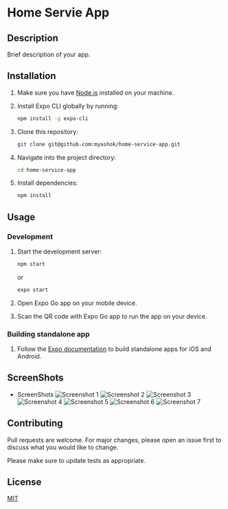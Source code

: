 # Home Servie App
## Description

Brief description of your app.

## Installation

1. Make sure you have [Node.js](https://nodejs.org/) installed on your machine.
2. Install Expo CLI globally by running:

    ```bash
    npm install -g expo-cli
    ```

3. Clone this repository:

    ```bash
    git clone git@github.com:myashok/home-service-app.git
    ```

4. Navigate into the project directory:

    ```bash
    cd home-service-app
    ```

5. Install dependencies:

    ```bash
    npm install
    ```

## Usage

### Development

1. Start the development server:

    ```bash
    npm start
    ```

   or

    ```bash
    expo start
    ```

2. Open Expo Go app on your mobile device.
3. Scan the QR code with Expo Go app to run the app on your device.

### Building standalone app

1. Follow the [Expo documentation](https://docs.expo.dev/distribution/introduction/) to build standalone apps for iOS and Android.

## ScreenShots

- ScreenShots
![Screenshot 1](https://raw.githubusercontent.com/myashok/home-service-app/main/ScreenShots/screenshot1.png)
![Screenshot 2](https://raw.githubusercontent.com/myashok/home-service-app/main/ScreenShots/screenshot2.png)
![Screenshot 3](https://raw.githubusercontent.com/myashok/home-service-app/main/ScreenShots/screenshot3.png)
![Screenshot 4](https://raw.githubusercontent.com/myashok/home-service-app/main/ScreenShots/screenshot4.png)
![Screenshot 5](https://raw.githubusercontent.com/myashok/home-service-app/main/ScreenShots/screenshot5.png)
![Screenshot 6](https://raw.githubusercontent.com/myashok/home-service-app/main/ScreenShots/screenshot6.png)
![Screenshot 7](https://raw.githubusercontent.com/myashok/home-service-app/main/ScreenShots/screenshot7.png)


## Contributing

Pull requests are welcome. For major changes, please open an issue first to discuss what you would like to change.

Please make sure to update tests as appropriate.

## License

[MIT](https://choosealicense.com/licenses/mit/)
